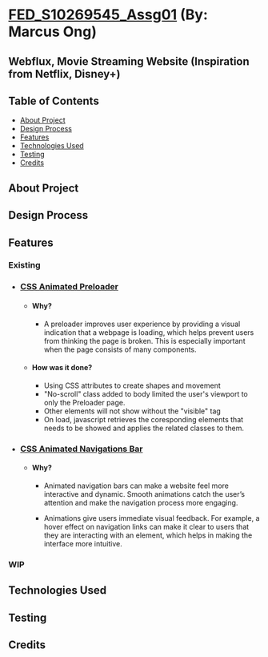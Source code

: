 # __<u>FED_S10269545_Assg01</u>__ (By: Marcus Ong)
## Webflux, Movie Streaming Website (Inspiration from Netflix, Disney+)


## Table of Contents

- [About Project](#about-project)
- [Design Process](#design-process)
- [Features](#features)
- [Technologies Used](#technologies-used)
- [Testing](#testing)
- [Credits](#credits)


## About Project


## Design Process



## Features
### Existing
- <h3><u>CSS Animated Preloader</u></h3>
   
    - **<h4>Why?</h4>**
      - A preloader improves user experience by providing a visual indication that a webpage is loading, which helps prevent users from thinking the page is broken. This is especially important when the page consists of many components.

     - **<h4>How was it done?</h4>**
       - Using CSS attributes to create shapes and movement
       - "No-scroll" class added to body limited the user's viewport to only the Preloader page. 
       - Other elements will not show without the "visible" tag
       - On load, javascript retrieves the coresponding elements that needs to be showed and applies the related classes to them.

- <h3><u>CSS Animated Navigations Bar</u></h3>

    - **<h4>Why?</h4>**
      - Animated navigation bars can make a website feel more interactive and dynamic. Smooth animations catch the user’s attention and make the navigation process more engaging.

      - Animations give users immediate visual feedback. For example, a hover effect on navigation links can make it clear to users that they are interacting with an element, which helps in making the interface more intuitive.

### WIP

## Technologies Used

## Testing

## Credits
